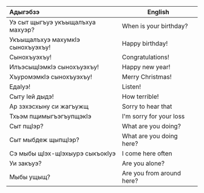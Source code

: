 | Адыгэбзэ                          | English                   |
| :-------------------------------- | ------------------------- |
| Уэ сыт щыгъуэ укъыщалъхуа махуэр? | When is your birthday?    |
| Укъыщалъхуэ махумкIэ сынохъуэхъу! | Happy birthday!           |
| Сынохъуэхъу!                      | Congratulations!          |
| ИлъэсыщIэмкIэ сынохъуэхъу!        | Happy new year!           |
| ХъуромэмкIэ сынохъуэхъу!          | Merry Christmas!          |
| ЕдаIуэ!                           | Listen!                   |
| Сыту Iей дыдэ!                    | How terrible!             |
| Ар зэхэсхыну си жагъужщ           | Sorry to hear that        |
| Тхьэм пщимыгъэгъупщэкIэ           | I'm sorry for your loss   |
| Сыт пщIэр?                        | What are you doing?       |
| Сыт мыбдеж щыпщIэр?               | What are you doing here?  |
| Сэ мыбы щIэх-щIэхыурэ сыкъокIуэ   | I come here often         |
| Уи закъуэ?                        | Are you alone?            |
| Мыбы ущыщ?                        | Are you from around here? |
